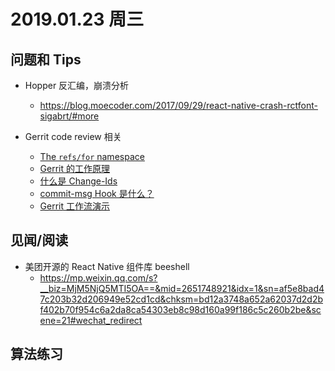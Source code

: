
# 2019.01.23 周三


## 问题和 Tips

- Hopper 反汇编，崩溃分析
  - https://blog.moecoder.com/2017/09/29/react-native-crash-rctfont-sigabrt/#more


- Gerrit code review 相关
  - [The `refs/for` namespace](https://www.gerritcodereview.com/concept-refs-for-namespace.html)
  - [Gerrit 的工作原理](https://www.gerritcodereview.com/intro-how-gerrit-works.html)
  - [什么是 Change-Ids](https://www.gerritcodereview.com/user-changeid.html)
  - [commit-msg Hook 是什么？](https://www.gerritcodereview.com/cmd-hook-commit-msg.html)
  - [Gerrit 工作流演示](https://www.gerritcodereview.com/intro-gerrit-walkthrough.html)

## 见闻/阅读


- 美团开源的 React Native 组件库 beeshell
  - https://mp.weixin.qq.com/s?__biz=MjM5NjQ5MTI5OA==&mid=2651748921&idx=1&sn=af5e8bad47c203b32d206949e52cd1cd&chksm=bd12a3748a652a62037d2d2bf402b70f954c6a2da8ca54303eb8c98d160a99f186c5c260b2be&scene=21#wechat_redirect

## 算法练习
